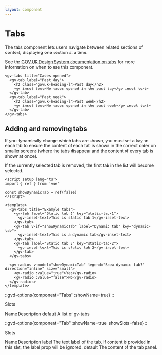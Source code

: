 ```yaml
---
layout: component
---
```


# Tabs

The tabs component lets users navigate between related sections of content, displaying one section at a time.

See the [GOV.UK Design System documentation on tabs](https://design-system.service.gov.uk/components/tabs/) for
more information on when to use this component.

```vue
<gv-tabs title="Cases opened">
  <gv-tab label="Past day">
    <h2 class="govuk-heading-l">Past day</h2>
    <gv-inset-text>No cases opened in the past day</gv-inset-text>
  </gv-tab>
  <gv-tab label="Past week">
    <h2 class="govuk-heading-l">Past week</h2>
    <gv-inset-text>No cases opened in the past week</gv-inset-text>
  </gv-tab>
</gv-tabs>
```

## Adding and removing tabs

If you dynamically change which tabs are shown, you must set a `key` on each tab to ensure the content of each tab is
shown in the correct order on smaller screens (where the tabs disappear and the content of every tab is shown at once).

If the currently selected tab is removed, the first tab in the list will become selected.

```vue
<script setup lang="ts">
import { ref } from 'vue'

const showDynamicTab = ref(false)
</script>

<template>
  <gv-tabs title="Example tabs">
    <gv-tab label="Static tab 1" key="static-tab-1">
      <gv-inset-text>This is static tab 1</gv-inset-text>
    </gv-tab>
    <gv-tab v-if="showDynamicTab" label="Dynamic tab" key="dynamic-tab">
      <gv-inset-text>This is a dynamic tab</gv-inset-text>
    </gv-tab>
    <gv-tab label="Static tab 2" key="static-tab-2">
      <gv-inset-text>This is static tab 2</gv-inset-text>
    </gv-tab>
  </gv-tabs>
  
  <gv-radios v-model="showDynamicTab" legend="Show dynamic tab?" direction="inline" size="small">
    <gv-radio :value="true">Yes</gv-radio>
    <gv-radio :value="false">No</gv-radio>
  </gv-radios>
</template>
```

::gvd-options{component="Tabs" :showName=true}
::

<!-- Workaround - vue-docgen currently can't get the default slot from GvTabs because it's not an HTML template -->
<prose-h3>Slots</prose-h3>

<gv-table>
  <gv-table-head>
    <gv-table-row>
      <gv-table-header>Name</gv-table-header>
      <gv-table-header>Description</gv-table-header>
    </gv-table-row>
  </gv-table-head>
  <gv-table-body>
    <gv-table-row>
      <gv-table-cell>default</gv-table-cell>
      <gv-table-cell>
        A list of <prose-code-inline>gv-tab</prose-code-inline>s
      </gv-table-cell>
    </gv-table-row>
  </gv-table-body>
</gv-table>

::gvd-options{component="Tab" :showName=true :showSlots=false}
::

<prose-h3>Slots</prose-h3>

<gv-table>
  <gv-table-head>
    <gv-table-row>
      <gv-table-header>Name</gv-table-header>
      <gv-table-header>Description</gv-table-header>
    </gv-table-row>
  </gv-table-head>
  <gv-table-body>
    <gv-table-row>
      <gv-table-cell>label</gv-table-cell>
      <gv-table-cell>
        The text label of the tab. If content is provided in this slot, the <prose-code-inline>label</prose-code-inline> prop will be ignored.
      </gv-table-cell>
    </gv-table-row>
    <gv-table-row>
      <gv-table-cell>default</gv-table-cell>
      <gv-table-cell>
        The content of the tab panel.
      </gv-table-cell>
    </gv-table-row>
  </gv-table-body>
</gv-table>